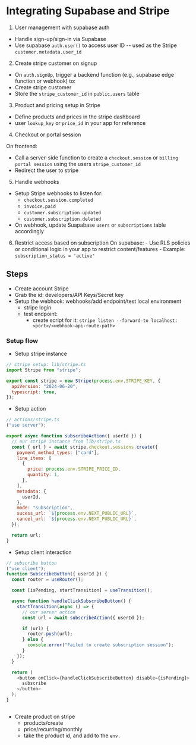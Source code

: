# Integrating Supabase and Stripe

1. User management with supabase auth

- Handle sign-up/sign-in via Supabase
- Use supabase `auth.user()` to access user ID -- used as the Stripe `customer.metadata.user_id`

2. Create stripe customer on signup

- On `auth.signUp`, trigger a backend function (e.g., supabase edge function or webhook) to:
- Create stripe customer
- Store the `stripe_customer_id` in `public.users` table

3. Product and pricing setup in Stripe

- Define products and prices in the stripe dashboard
- user `lookup_key` or `price_id` in your app for reference

4. Checkout or portal session

On frontend:

- Call a server-side function to create a `checkout.session` or `billing portal session` using the users `stripe_customer_id`
- Redirect the user to stripe

5. Handle webhooks

- Setup Stripe webhooks to listen for:
  - `checkout.session.completed`
  - `invoice.paid`
  - `customer.subscription.updated`
  - `customer.subscription.deleted`
- On webhook, update Suapabase `users` or `subscriptions` table accordingly

6. Restrict access based on subscription
   On supabase: - Use RLS policies or conditional logic in your app to restrict content/features - Example: `subscription_status = 'active'`

## Steps

- Create account Stripe
- Grab the id: developers/API Keys/Secret key
- Setup the webhook: webhooks/add endpoint/test local environment
  - stripe login
  - test endpoint:
    - create script for it: `stripe listen --forward-to localhost:<port>/<webhook-api-route-path>`

### Setup flow

- Setup stripe instance

```js
// stripe setup: lib/stripe.ts
import Stripe from "stripe";

export const stripe = new Stripe(process.env.STRIPE_KEY, {
  apiVersion: "2024-06-20",
  typescript: true,
});
```

- Setup action

```js
// actions/stripe.ts
("use server");

export async function subscribeAction({ userId }) {
  // our stripe instance from lib/stripe.ts
  const { url } = await stripe.checkout.sessions.create({
    payment_method_types: ["card"],
    line_items: [
      {
        price: process.env.STRIPE_PRICE_ID,
        quantity: 1,
      },
    ],
    metadata: {
      userId,
    },
    mode: "subscription",
    sucess_url: `${process.env.NEXT_PUBLIC_URL}`,
    cancel_url: `${process.env.NEXT_PUBLIC_URL}`,
  });

  return url;
}
```

- Setup client interaction

```js
// subscribe button
("use client");
function SubscribeButton({ userId }) {
  const router = useRouter();

  const [isPending, startTransition] = useTransition();

  async function handleClickSubscribeButton() {
    startTransition(async () => {
      // our server action
      const url = await subscribeAction({ userId });

      if (url) {
        router.push(url);
      } else {
        console.error("Failed to create subscription session");
      }
    });
  }

  return (
    <button onClick={handleClickSubscribeButton} disable={isPending}>
      subscribe
    </button>
  );
}
```

```js

```

- Create product on stripe
  - products/create
  - price/recurring/monthly
  - take the product id, and add to the `env.`
